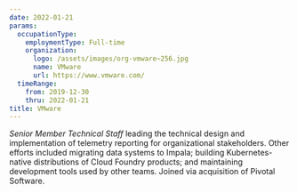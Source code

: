 ```yaml
---
date: 2022-01-21
params:
  occupationType:
    employmentType: Full-time
    organization:
      logo: /assets/images/org-vmware~256.jpg
      name: VMware
      url: https://www.vmware.com/
  timeRange:
    from: 2019-12-30
    thru: 2022-01-21
title: VMware
---
```


*Senior Member Technical Staff* leading the technical design and implementation of telemetry reporting for organizational stakeholders. Other efforts included migrating data systems to Impala; building Kubernetes-native distributions of Cloud Foundry products; and maintaining development tools used by other teams. Joined via acquisition of Pivotal Software.

